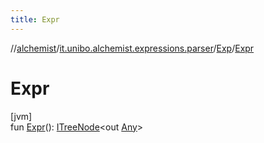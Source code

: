 ```yaml
---
title: Expr
---
```

//[alchemist](../../../index.html)/[it.unibo.alchemist.expressions.parser](../index.html)/[Exp](index.html)/[Expr](-expr.html)



# Expr



[jvm]\
fun [Expr](-expr.html)(): [ITreeNode](../../it.unibo.alchemist.expressions.interfaces/-i-tree-node/index.html)<out [Any](https://kotlinlang.org/api/latest/jvm/stdlib/kotlin/-any/index.html)>




